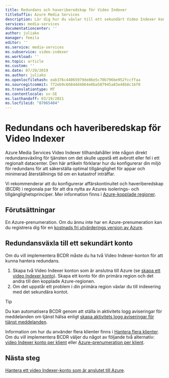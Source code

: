 ```yaml
---
title: Redundans och haveriberedskap för Video Indexer
titleSuffix: Azure Media Services
description: Lär dig hur du växlar till ett sekundärt Video Indexer konto om ett fel eller haveri inträffar i ett regionalt Data Center.
services: media-services
documentationcenter: ''
author: juliako
manager: femila
editor: ''
ms.service: media-services
ms.subservice: video-indexer
ms.workload: ''
ms.topic: article
ms.custom: ''
ms.date: 07/29/2019
ms.author: juliako
ms.openlocfilehash: eab376c44065979de86e5c70b796be952fccffaa
ms.sourcegitcommit: 772eb9c6684dd4864e0ba507945a83e48b8c16f0
ms.translationtype: MT
ms.contentlocale: sv-SE
ms.lasthandoff: 03/19/2021
ms.locfileid: "87065404"
---
```

# <a name="video-indexer-failover-and-disaster-recovery"></a>Redundans och haveriberedskap för Video Indexer

Azure Media Services Video Indexer tillhandahåller inte någon direkt redundansväxling för tjänsten om det skulle uppstå ett avbrott eller fel i ett regionalt datacenter. Den här artikeln förklarar hur du konfigurerar din miljö för redundans för att säkerställa optimal tillgänglighet för appar och minimerad återställnings tid om en katastrof inträffar.

Vi rekommenderar att du konfigurerar affärskontinuitet och haveriberedskap (BCDR) i regionala par för att dra nytta av Azures isolerings- och tillgänglighetsprinciper. Mer information finns i [Azure-kopplade regioner](../../best-practices-availability-paired-regions.md).

## <a name="prerequisites"></a>Förutsättningar

En Azure-prenumeration. Om du ännu inte har en Azure-prenumeration kan du registrera dig för en [kostnads fri utvärderings version av Azure](https://azure.microsoft.com/free/).

## <a name="failover-to-a-secondary-account"></a>Redundansväxla till ett sekundärt konto

Om du vill implementera BCDR måste du ha två Video Indexer-konton för att kunna hantera redundans.

1. Skapa två Video Indexer konton som är anslutna till Azure (se [skapa ett video Indexer konto](connect-to-azure.md)). Skapa ett konto för din primära region och det andra till den kopplade Azure-regionen.
1. Om det uppstår ett problem i din primära region växlar du till indexering med det sekundära kontot.

> [!TIP]
> Du kan automatisera BCDR genom att ställa in aktivitets logg aviseringar för meddelanden om tjänst hälsa enligt [skapa aktivitets logg aviseringar för tjänst meddelanden](../../service-health/alerts-activity-log-service-notifications-portal.md).

Information om hur du använder flera klienter finns i [Hantera flera klienter](manage-multiple-tenants.md). Om du vill implementera BCDR väljer du något av följande två alternativ: [video Indexer konto per klient](manage-multiple-tenants.md#video-indexer-account-per-tenant) eller [Azure-prenumeration per klient](manage-multiple-tenants.md#azure-subscription-per-tenant).

## <a name="next-steps"></a>Nästa steg

[Hantera ett video Indexer-konto som är anslutet till Azure](manage-account-connected-to-azure.md).
